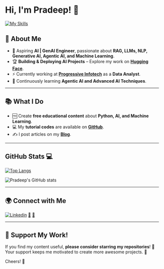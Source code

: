 
# Hi, I'm Pradeep! 👋
[![My Skills](https://skillicons.dev/icons?i=python,pytorch,tensorflow,aws,gcp,azure,flutter&perline=3)](https://skillicons.dev)

## 🚀 About Me

- 🎯 Aspiring **AI | GenAI Engineer**, passionate about **RAG, LLMs, NLP, Generative AI, Agentic AI, and Machine Learning**.  
- 🏆 **Building & Deploying AI Projects** – Explore my work on **[Hugging Face](https://huggingface.co/Pradeep8)**.  
- ⚡ Currently working at **[Progressive Infotech](https://www.progressive.in)** as a **Data Analyst**.  
- 🌱 Continuously learning **Agentic AI and Advanced AI Techniques**.  

---

## 📚 What I Do

- 🆓 Create **free educational content** about **Python, AI, and Machine Learning**.
- 💻 My **tutorial codes** are available on **[GitHub](https://github.com/pradeep-kumar8?tab=repositories)**.
- ✍️ I post articles on my **[Blog](#)**.

---

## GitHub Stats 💻
  
[![Top Langs](https://github-readme-stats.vercel.app/api/top-langs/?username=pradeep-kumar8&layout=compact&theme=radical)](https://github.com/anuraghazra/github-readme-stats)

![Pradeep's GitHub stats](https://github-readme-stats.vercel.app/api?username=pradeep-kumar8&show_icons=true&theme=radical)

---
## 🌍 Connect with Me

[![Linkedin](https://i.sstatic.net/gVE0j.png)](https://www.linkedin.com/in/pradeep-kumar8/)
[**📧**](mailto:pradeep.kmr.pro@gmail.com)
[<span style="text-decoration:none;"> 🤗</span>](https://huggingface.co/Pradeep8)

 
---
## 💖 Support My Work!

If you find my content useful, **please consider starring my repositories**! 🌟  
Your support keeps me motivated to create more awesome projects. 🚀

Cheers! 🍻
